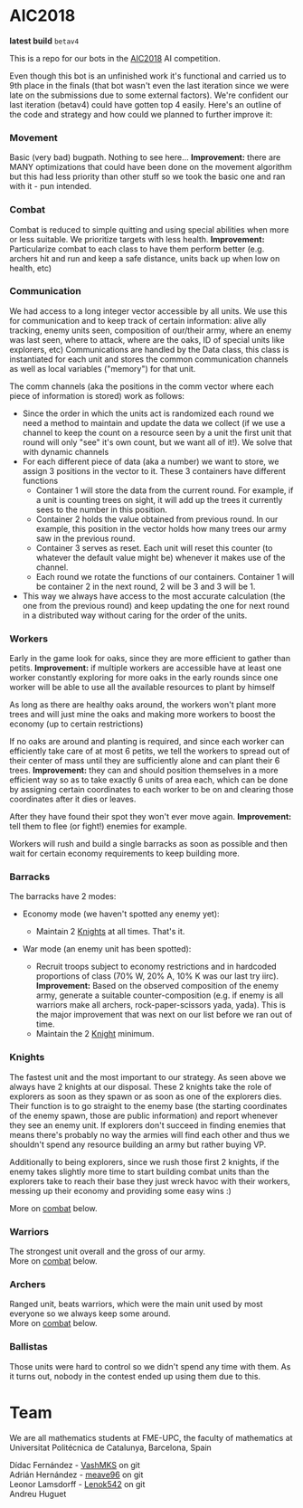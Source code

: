# AIC2018

**latest build** `betav4`

This is a repo for our bots in the [AIC2018](https://www.coliseum.ai/home) AI competition.

Even though this bot is an unfinished work it's functional and carried us to 9th place in the finals (that bot wasn't even the last iteration since we were late on the submissions due to some external factors). We're confident our last iteration (betav4) could have gotten top 4 easily. Here's an outline of the code and strategy and how could we planned to further improve it:

### Movement
Basic (very bad) bugpath. Nothing to see here... **Improvement:** there are MANY optimizations that could have been done on the movement algorithm but this had less priority than other stuff so we took the basic one and ran with it - pun intended.

### Combat
Combat is reduced to simple quitting and using special abilities when more or less suitable. We prioritize targets with less health. **Improvement:** Particularize combat to each class to have them perform better (e.g. archers hit and run and keep a safe distance, units back up when low on health, etc)

### Communication
We had access to a long integer vector accessible by all units. We use this for communication and to keep track of certain information: alive ally tracking, enemy units seen, composition of our/their army, where an enemy was last seen, where to attack, where are the oaks, ID of special units like explorers, etc)
Communications are handled by the Data class, this class is instantiated for each unit and stores the common communication channels as well as local variables ("memory") for that unit.

The comm channels (aka the positions in the comm vector where each piece of information is stored) work as follows:  
- Since the order in which the units act is randomized each round we need a method to maintain and update the data we collect (if we use a channel to keep the count on a resource seen by a unit the first unit that round will only "see" it's own count, but we want all of it!). We solve that with dynamic channels
- For each different piece of data (aka a number) we want to store, we assign 3 positions in the vector to it. These 3 containers have different functions
  - Container 1 will store the data from the current round. For example, if a unit is counting trees on sight, it will add up the trees it currently sees to the number in this position.
  - Container 2 holds the value obtained from previous round. In our example, this position in the vector holds how many trees our army saw in the previous round.
  - Container 3 serves as reset. Each unit will reset this counter (to whatever the default value might be) whenever it makes use of the channel.
  - Each round we rotate the functions of our containers. Container 1 will be container 2 in the next round, 2 will be 3 and 3 will be 1.
- This way we always have access to the most accurate calculation (the one from the previous round) and keep updating the one for next round in a distributed way without caring for the order of the units.

### Workers
Early in the game look for oaks, since they are more efficient to gather than petits. **Improvement:** if multiple workers are accessible have at least one worker constantly exploring for more oaks in the early rounds since one worker will be able to use all the available resources to plant by himself

As long as there are healthy oaks around, the workers won't plant more trees and will just mine the oaks and making more workers to boost the economy (up to certain restrictions)

If no oaks are around and planting is required, and since each worker can efficiently take care of at most 6 petits, we tell the workers to spread out of their center of mass until they are sufficiently alone and can plant their 6 trees. **Improvement:** they can and should position themselves in a  more efficient way so as to take exactly 6 units of area each, which can be done by assigning certain coordinates to each worker to be on and clearing those coordinates after it dies or leaves.

After they have found their spot they won't ever move again. **Improvement:** tell them to flee (or fight!) enemies for example.

Workers will rush and build a single barracks as soon as possible and then wait for certain economy requirements to keep building more.

### Barracks
The barracks have 2 modes:

- Economy mode (we haven't spotted any enemy yet):
  - Maintain 2 [Knights](#knights) at all times. That's it.


- War mode (an enemy unit has been spotted):
  - Recruit troops subject to economy restrictions and in hardcoded proportions of class (70% W, 20% A, 10% K was our last try iirc). **Improvement:** Based on the observed composition of the enemy army, generate a suitable counter-composition (e.g. if enemy is all warriors make all archers, rock-paper-scissors yada, yada). This is the major improvement that was next on our list before we ran out of time.
  - Maintain the 2 [Knight](#knights) minimum.

### Knights
The fastest unit and the most important to our strategy. As seen above we always have 2 knights at our disposal. These 2 knights take the role of explorers as soon as they spawn or as soon as one of the explorers dies. Their function is to go straight to the enemy base (the starting coordinates of the enemy spawn, those are public information) and report whenever they see an enemy unit. If explorers don't succeed in finding enemies that means there's probably no way the armies will find each other and thus we shouldn't spend any resource building an army but rather buying VP.

Additionally to being explorers, since we rush those first 2 knights, if the enemy takes slightly more time to start building combat units than the explorers take to reach their base they just wreck havoc with their workers, messing up their economy and providing some easy wins :)

More on [combat](#combat) below.

### Warriors
The strongest unit overall and the gross of our army.  
More on [combat](#combat) below.

### Archers
Ranged unit, beats warriors, which were the main unit used by most everyone so we always keep some around.  
More on [combat](#combat) below.

### Ballistas
Those units were hard to control so we didn't spend any time with them. As it turns out, nobody in the contest ended up using them due to this.

# Team
We are all mathematics students at FME-UPC, the faculty of mathematics at Universitat Politécnica de Catalunya, Barcelona, Spain

Dídac Fernández - [VashMKS](https://github.com/VashMKS) on git  
Adrián Hernández - [meave96](https://github.com/meave96) on git  
Leonor Lamsdorff - [Lenok542](https://github.com/Lenok542) on git  
Andreu Huguet
